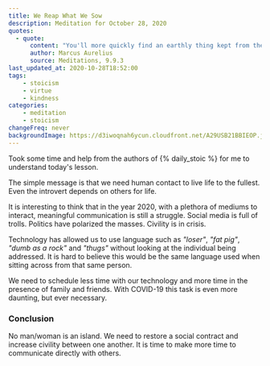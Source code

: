 ```yaml
---
title: We Reap What We Sow
description: Meditation for October 28, 2020
quotes: 
  - quote:
      content: "You'll more quickly find an earthly thing kept from the earth than you will a person cut off from other human beings."
      author: Marcus Aurelius
      source: Meditations, 9.9.3
last_updated_at: 2020-10-28T18:52:00
tags:
    - stoicism
    - virtue
    - kindness
categories:
    - meditation
    - stoicism
changeFreq: never
backgroundImage: https://d3iwoqnah6ycun.cloudfront.net/A29USB21BBIEOP.jpg
---
```


Took some time and help from the authors of {% daily_stoic %} for me to understand today's lesson.

The simple message is that we need human contact to live life to the fullest. Even the introvert depends on others for 
life.

It is interesting to think that in the year 2020, with a plethora of mediums to interact, meaningful communication is 
still a struggle. Social media is full of trolls. Politics have polarized the masses. Civility is in crisis.

Technology has allowed us to use language such as *"loser"*, *"fat pig"*, *"dumb as a rock"* and *"thugs"* without 
looking at the individual being addressed. It is hard to believe this would be the same language used when sitting 
across from that same person.

We need to schedule less time with our technology and more time in the presence of family and friends. With COVID-19 this 
task is even more daunting, but ever necessary.

### Conclusion

No man/woman is an island. We need to restore a social contract and increase civility between one another. It is time to 
make more time to communicate directly with others.
